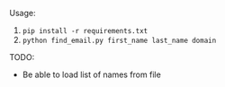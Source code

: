 Usage:

1. `pip install -r requirements.txt`
2. `python find_email.py first_name last_name domain`


TODO:
- Be able to load list of names from file
